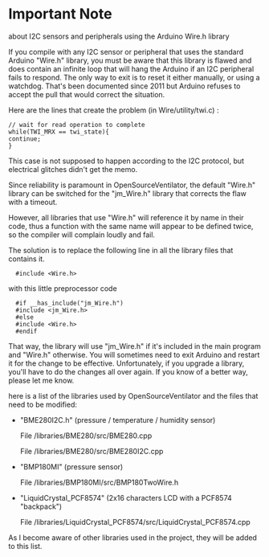 # Important Note 
about I2C sensors and peripherals using the Arduino Wire.h library

If you compile with any I2C sensor or peripheral that uses the standard Arduino "Wire.h" library, you must be aware that this library is flawed and does contain an infinite loop that will hang the Arduino if an I2C peripheral fails to respond. The only way to exit is to reset it either manually, or using a watchdog. That's been documented since 2011 but Arduino refuses to accept the pull that would correct the situation.

Here are the lines that create the problem (in Wire/utility/twi.c) :

```
// wait for read operation to complete
while(TWI_MRX == twi_state){
continue;
}
```

This case is not supposed to happen according to the I2C protocol, but electrical glitches didn't get the memo. 

Since reliability is paramount in OpenSourceVentilator, the default "Wire.h" library can be switched for the "jm_Wire.h" library that corrects the flaw with a timeout.

However, all libraries that use "Wire.h" will reference it by name in their code, thus a function with the same name will appear to be defined twice, so the compiler will complain loudly and fail.

The solution is to replace the following line in all the library files that contains it.

```
  #include <Wire.h> 
```
with this little preprocessor code
```
  #if __has_include("jm_Wire.h")
  #include <jm_Wire.h>
  #else
  #include <Wire.h>
  #endif
```

That way, the library will use "jm_Wire.h" if it's included in the main program and "Wire.h" otherwise.
You will sometimes need to exit Arduino and restart it for the change to be effective. Unfortunately, if you upgrade a library, you'll have to do the changes all over again. If you know of a better way, please let me know.

here is a list of the libraries used by OpenSourceVentilator and the files that need to be modified:

 - "BME280I2C.h" (pressure / temperature / humidity sensor)
 
   File /libraries/BME280/src/BME280.cpp
 
   File /libraries/BME280/src/BME280I2C.cpp

 - "BMP180MI" (pressure sensor)
 
   File /libraries/BMP180MI/src/BMP180TwoWire.h
   
 - "LiquidCrystal_PCF8574"  (2x16 characters LCD with a PCF8574 "backpack")
 
   File /libraries/LiquidCrystal_PCF8574/src/LiquidCrystal_PCF8574.cpp
 

As I become aware of other libraries used in the project, they will be added to this list.
